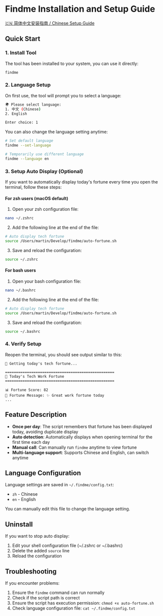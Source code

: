 # Findme Installation and Setup Guide

[🇨🇳 简体中文安装指南 / Chinese Setup Guide](SETUP_CN.md)

## Quick Start

### 1. Install Tool

The tool has been installed to your system, you can use it directly:

```bash
findme
```

### 2. Language Setup

On first use, the tool will prompt you to select a language:

```bash
🌍 Please select language:
1. 中文 (Chinese)
2. English

Enter choice: 1
```

You can also change the language setting anytime:

```bash
# Set default language
findme --set-language

# Temporarily use different language
findme --language en
```

### 3. Setup Auto Display (Optional)

If you want to automatically display today's fortune every time you open the terminal, follow these steps:

#### For zsh users (macOS default)

1. Open your zsh configuration file:
```bash
nano ~/.zshrc
```

2. Add the following line at the end of the file:
```bash
# Auto display tech fortune
source /Users/martin/Develop/findme/auto-fortune.sh
```

3. Save and reload the configuration:
```bash
source ~/.zshrc
```

#### For bash users

1. Open your bash configuration file:
```bash
nano ~/.bashrc
```

2. Add the following line at the end of the file:
```bash
# Auto display tech fortune
source /Users/martin/Develop/findme/auto-fortune.sh
```

3. Save and reload the configuration:
```bash
source ~/.bashrc
```

### 4. Verify Setup

Reopen the terminal, you should see output similar to this:

```
🎯 Getting today's tech fortune...

==================================================
🎯 Today's Tech Work Fortune
==================================================

📊 Fortune Score: 82
💬 Fortune Message: ✨ Great work fortune today
...
```

## Feature Description

- **Once per day**: The script remembers that fortune has been displayed today, avoiding duplicate display
- **Auto detection**: Automatically displays when opening terminal for the first time each day
- **Manual call**: Can manually run `findme` anytime to view fortune
- **Multi-language support**: Supports Chinese and English, can switch anytime

## Language Configuration

Language settings are saved in `~/.findme/config.txt`:

- `zh` - Chinese
- `en` - English

You can manually edit this file to change the language setting.

## Uninstall

If you want to stop auto display:

1. Edit your shell configuration file (~/.zshrc or ~/.bashrc)
2. Delete the added `source` line
3. Reload the configuration

## Troubleshooting

If you encounter problems:

1. Ensure the `findme` command can run normally
2. Check if the script path is correct
3. Ensure the script has execution permission: `chmod +x auto-fortune.sh`
4. Check language configuration file: `cat ~/.findme/config.txt`
